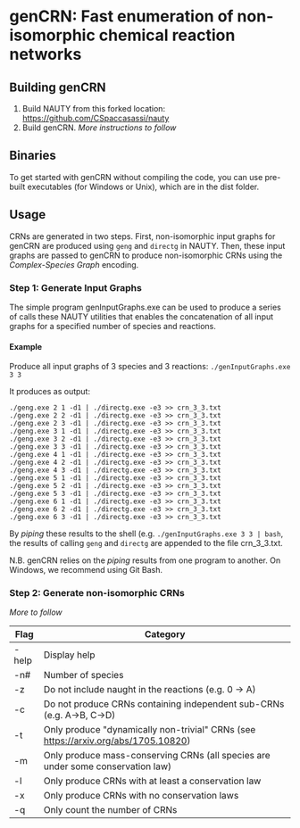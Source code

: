 # genCRN: Fast enumeration of non-isomorphic chemical reaction networks

## Building genCRN
1. Build NAUTY from this forked location: https://github.com/CSpaccasassi/nauty
2. Build genCRN. *More instructions to follow*

## Binaries
To get started with genCRN without compiling the code, you can use pre-built executables (for Windows or Unix), which are in the dist folder.

## Usage
CRNs are generated in two steps. First, non-isomorphic input graphs for genCRN are produced using `geng` and `directg` in NAUTY. Then, these input graphs are passed to genCRN to produce non-isomorphic CRNs using the *Complex-Species Graph* encoding.

### Step 1: Generate Input Graphs
The simple program genInputGraphs.exe can be used to produce a series of calls these NAUTY utilities that enables the concatenation of all input graphs for a specified number of species and reactions. 

#### Example
Produce all input graphs of 3 species and 3 reactions: `./genInputGraphs.exe 3 3`

It produces as output:

```
./geng.exe 2 1 -d1 | ./directg.exe -e3 >> crn_3_3.txt
./geng.exe 2 2 -d1 | ./directg.exe -e3 >> crn_3_3.txt
./geng.exe 2 3 -d1 | ./directg.exe -e3 >> crn_3_3.txt
./geng.exe 3 1 -d1 | ./directg.exe -e3 >> crn_3_3.txt
./geng.exe 3 2 -d1 | ./directg.exe -e3 >> crn_3_3.txt
./geng.exe 3 3 -d1 | ./directg.exe -e3 >> crn_3_3.txt
./geng.exe 4 1 -d1 | ./directg.exe -e3 >> crn_3_3.txt
./geng.exe 4 2 -d1 | ./directg.exe -e3 >> crn_3_3.txt
./geng.exe 4 3 -d1 | ./directg.exe -e3 >> crn_3_3.txt
./geng.exe 5 1 -d1 | ./directg.exe -e3 >> crn_3_3.txt
./geng.exe 5 2 -d1 | ./directg.exe -e3 >> crn_3_3.txt
./geng.exe 5 3 -d1 | ./directg.exe -e3 >> crn_3_3.txt
./geng.exe 6 1 -d1 | ./directg.exe -e3 >> crn_3_3.txt
./geng.exe 6 2 -d1 | ./directg.exe -e3 >> crn_3_3.txt
./geng.exe 6 3 -d1 | ./directg.exe -e3 >> crn_3_3.txt
```

By *piping* these results to the shell (e.g. `./genInputGraphs.exe 3 3 | bash`, the results of calling `geng` and `directg` are appended to the file crn_3_3.txt.

N.B. genCRN relies on the *piping* results from one program to another. On Windows, we recommend using Git Bash. 

### Step 2: Generate non-isomorphic CRNs

*More to follow*

| Flag  | Category |
| ----- | -------- |
| -help | Display help |
| -n#   | Number of species |
| -z    | Do not include naught in the reactions (e.g. 0 -> A) |
| -c    | Do not produce CRNs containing independent sub-CRNs (e.g. A->B, C->D) |
| -t    | Only produce "dynamically non-trivial" CRNs (see https://arxiv.org/abs/1705.10820) |
| -m    | Only produce mass-conserving CRNs (all species are under some conservation law) |
| -l    | Only produce CRNs with at least a conservation law |
| -x    | Only produce CRNs with no conservation laws |
| -q    | Only count the number of CRNs |

